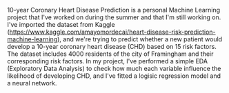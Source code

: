 10-year Coronary Heart Disease Prediction is a personal Machine Learning project that I've worked on during the summer and that I'm still working on. I've imported the dataset from Kaggle (https://www.kaggle.com/amayomordecai/heart-disease-risk-prediction-machine-learning), and we're trying to predict whether a new patient would develop a 10-year coronary heart disease (CHD) based on 15 risk factors. The dataset includes 4000 residents of the city of Framingham and their corresponding risk factors. In my project, I've performed a simple EDA (Exploratory Data Analysis) to check how much each variable influence the likelihood of developing CHD, and I've fitted a logisic regression model and a neural network.
